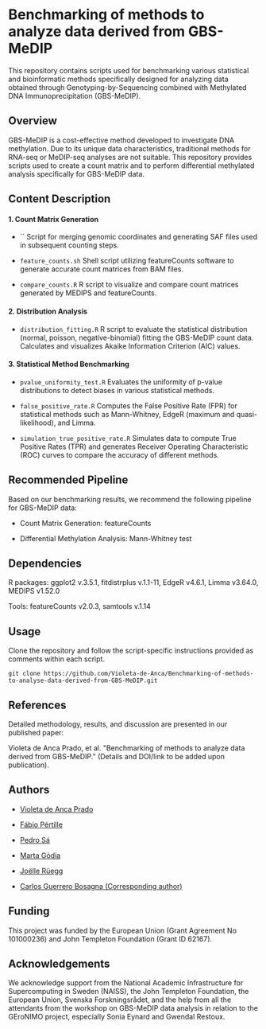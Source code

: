 # Benchmarking of methods to analyze data derived from GBS-MeDIP

This repository contains scripts used for benchmarking various statistical and bioinformatic methods specifically designed for analyzing data obtained through Genotyping-by-Sequencing combined with Methylated DNA Immunoprecipitation (GBS-MeDIP).

## Overview

GBS-MeDIP is a cost-effective method developed to investigate DNA methylation. Due to its unique data characteristics, traditional methods for RNA-seq or MeDIP-seq analyses are not suitable. This repository provides scripts used to create a count matrix and to perform differential methylated analysis specifically for GBS-MeDIP data.

## Content Description

#### 1. Count Matrix Generation

-  `` Script for merging genomic coordinates and generating SAF files used in subsequent counting steps.

-  `feature_counts.sh` Shell script utilizing featureCounts software to generate accurate count matrices from BAM files.

-  `compare_counts.R` R script to visualize and compare count matrices generated by MEDIPS and featureCounts.

#### 2. Distribution Analysis

-  `distribution_fitting.R` R script to evaluate the statistical distribution (normal, poisson, negative-binomial) fitting the GBS-MeDIP count data. Calculates and visualizes Akaike Information Criterion (AIC) values.

#### 3. Statistical Method Benchmarking

-  `pvalue_uniformity_test.R` Evaluates the uniformity of p-value distributions to detect biases in various statistical methods.

-  `false_positive_rate.R` Computes the False Positive Rate (FPR) for statistical methods such as Mann-Whitney, EdgeR (maximum and quasi-likelihood), and Limma.

-  `simulation_true_positive_rate.R` Simulates data to compute True Positive Rates (TPR) and generates Receiver Operating Characteristic (ROC) curves to compare the accuracy of different methods.

## Recommended Pipeline

Based on our benchmarking results, we recommend the following pipeline for GBS-MeDIP data:

-  Count Matrix Generation: featureCounts

-  Differential Methylation Analysis: Mann-Whitney test

## Dependencies

R packages: ggplot2 v.3.5.1, fitdistrplus v.1.1-11, EdgeR v4.6.1, Limma v3.64.0, MEDIPS v1.52.0

Tools: featureCounts v2.0.3, samtools v.1.14

## Usage

Clone the repository and follow the script-specific instructions provided as comments within each script.
```
git clone https://github.com/Violeta-de-Anca/Benchmarking-of-methods-to-analyse-data-derived-from-GBS-MeDIP.git
```
## References

Detailed methodology, results, and discussion are presented in our published paper:

Violeta de Anca Prado, et al. "Benchmarking of methods to analyze data derived from GBS-MeDIP." (Details and DOI/link to be added upon publication).

## Authors

-  [Violeta de Anca Prado](https://orcid.org/0000-0003-1845-509X)

-  [Fábio Pértille]()

-  [Pedro Sá](https://orcid.org/0000-0002-1588-6778)

-  [Marta Gòdia](https://orcid.org/0000-0002-0439-4014)

-  [Joëlle Rüegg](https://orcid.org/0000-0002-6580-9201)

-  [Carlos Guerrero Bosagna (Corresponding author)](https://orcid.org/0000-0003-1935-5875)

## Funding

This project was funded by the European Union (Grant Agreement No 101000236) and John Templeton Foundation (Grant ID 62167).

## Acknowledgements

We acknowledge support from the National Academic Infrastructure for Supercomputing in Sweden (NAISS), the John Templeton Foundation, the European Union, Svenska Forskningsrådet, and the help from all the attendants from the workshop on GBS-MeDIP data analysis in relation to the GEroNIMO project, especially Sonia Eynard and Gwendal Restoux.
